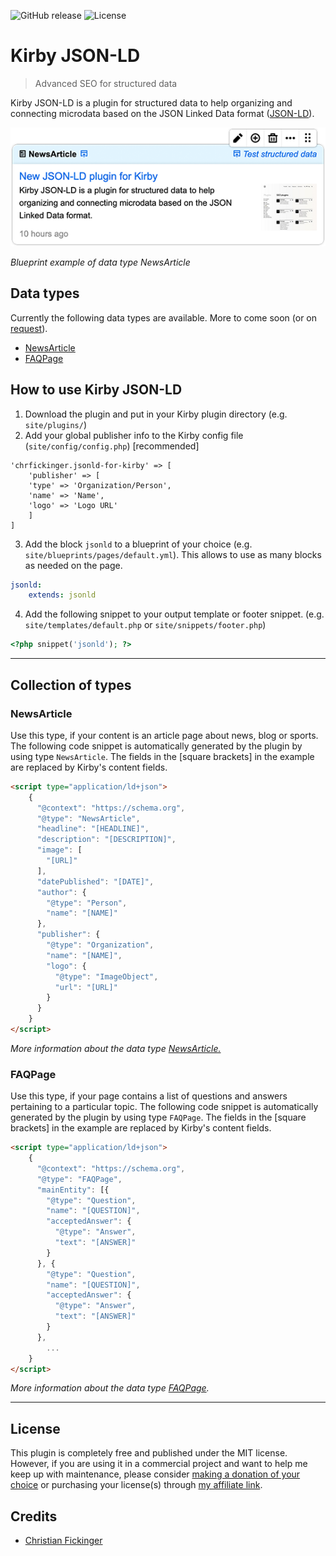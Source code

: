 ![GitHub release](https://img.shields.io/github/v/release/chrfickinger/kirby-jsonld.svg) ![License](https://img.shields.io/github/license/mashape/apistatus.svg)

# Kirby JSON-LD

> Advanced SEO for structured data

Kirby JSON-LD is a plugin for structured data to help organizing and connecting microdata based on the JSON Linked Data format ([JSON-LD](https://json-ld.org/)).

![Screenshot](screenshot.png "Blueprint example of data type NewsArticle")

*Blueprint example of data type NewsArticle*

## Data types
Currently the following data types are available. More to come soon (or on [request](https://github.com/chrfickinger/kirby-jsonld/issues)).

- [NewsArticle](#NewsArticle)
- [FAQPage](#FAQPage)

## How to use Kirby JSON-LD
1. Download the plugin and put in your Kirby plugin directory (e.g. `site/plugins/`)
2. Add your global publisher info to the Kirby config file (`site/config/config.php`) [recommended]
```
'chrfickinger.jsonld-for-kirby' => [
    'publisher' => [
    'type' => 'Organization/Person',
    'name' => 'Name',
    'logo' => 'Logo URL'
    ]
]
```
3. Add the block `jsonld` to a blueprint of your choice (e.g. `site/blueprints/pages/default.yml`). This allows to use as many blocks as needed on the page.
```yaml
jsonld:
    extends: jsonld
```
4. Add the following snippet to your output template or footer snippet. (e.g. `site/templates/default.php` or `site/snippets/footer.php`)
```php
<?php snippet('jsonld'); ?>
```

****
## Collection of types

### NewsArticle
Use this type, if your content is an article page about news, blog or sports. The following code snippet is automatically generated by the plugin by using type `NewsArticle`. The fields in the [square brackets] in the example are replaced by Kirby's content fields.
```html
<script type="application/ld+json">
    {
      "@context": "https://schema.org",
      "@type": "NewsArticle",
      "headline": "[HEADLINE]",
      "description": "[DESCRIPTION]",
      "image": [
        "[URL]"
      ],
      "datePublished": "[DATE]",
      "author": {
        "@type": "Person",
        "name": "[NAME]"
      },
      "publisher": {
        "@type": "Organization",
        "name": "[NAME]",
        "logo": {
          "@type": "ImageObject",
          "url": "[URL]"
        }
      }
    }
</script>
```
*More information about the data type [NewsArticle.](https://developers.google.com/search/docs/data-types/article)*

### FAQPage
Use this type, if your page contains a list of questions and answers pertaining to a particular topic. The following code snippet is automatically generated by the plugin by using type `FAQPage`. The fields in the [square brackets] in the example are replaced by Kirby's content fields.
```html
<script type="application/ld+json">
    {
      "@context": "https://schema.org",
      "@type": "FAQPage",
      "mainEntity": [{
        "@type": "Question",
        "name": "[QUESTION]",
        "acceptedAnswer": {
          "@type": "Answer",
          "text": "[ANSWER]"
        }
      }, {
        "@type": "Question",
        "name": "[QUESTION]",
        "acceptedAnswer": {
          "@type": "Answer",
          "text": "[ANSWER]"
        }
      },
        ...
    }
</script>
```
*More information about the data type [FAQPage](https://developers.google.com/search/docs/data-types/faqpage).*

****

## License
This plugin is completely free and published under the MIT license. However, if you are using it in a commercial project and want to help me keep up with maintenance, please consider [making a donation of your choice](https://paypal.me/chrfickinger) or purchasing your license(s) through [my affiliate link]().

## Credits

- [Christian Fickinger](https://github.com/chrfickinger)
